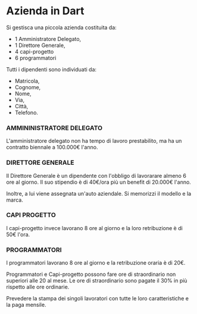 # Azienda in Dart
Si gestisca una piccola azienda costituita da:
- 1 Amministratore Delegato, 
- 1 Direttore Generale, 
- 4 capi-progetto 
- 6 programmatori

Tutti i dipendenti sono individuati da:
- Matricola, 
- Cognome,
- Nome, 
- Via, 
- Città, 
- Telefono. 

### AMMININISTRATORE DELEGATO
L'amministratore delegato non ha tempo di lavoro prestabilito, ma ha un contratto biennale a 100.000€ l'anno. 

### DIRETTORE GENERALE
Il Direttore Generale è un dipendente con l'obbligo di lavorarare almeno 6 ore al giorno. Il suo stipendio è di 40€/ora più un benefit di 20.000€ l'anno. 

Inoltre, a lui viene assegnata un'auto aziendale. 
Si memorizzi il modello e la marca. 

### CAPI PROGETTO
I capi-progetto invece lavorano 8 ore al giorno e la loro retribuzione è di 50€ l'ora. 

### PROGRAMMATORI
I programmatori lavorano 8 ore al giorno  e la retribuzione oraria è di 20€. 

Programmatori e Capi-progetto possono fare ore di straordinario non superiori alle 20 al mese. Le ore di straordinario sono pagate il 30% in più rispetto alle ore ordinarie.

Prevedere la stampa dei singoli lavoratori con tutte le loro caratteristiche e la paga mensile.